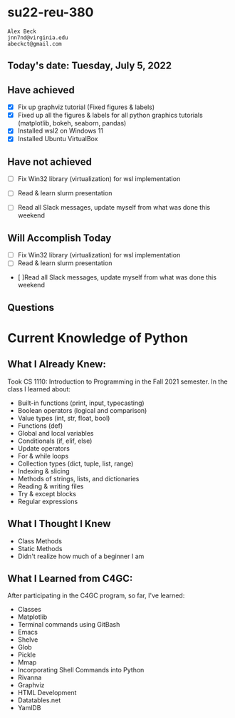# su22-reu-380

```
Alex Beck
jnn7nd@virginia.edu
abeckct@gmail.com
```

## Today's date: Tuesday, July 5, 2022

## Have achieved
- [x] Fix up graphviz tutorial (Fixed figures & labels)
- [x] Fixed up all the figures & labels for all python graphics tutorials 
  (matplotlib, bokeh, seaborn, pandas)
- [x] Installed wsl2 on Windows 11
- [x] Installed Ubuntu VirtualBox

## Have not achieved
- [ ] Fix Win32 library (virtualization) for wsl implementation
- [ ] Read & learn slurm presentation
- [ ] Read all Slack messages, update myself from what was done this weekend


## Will Accomplish Today 
- [ ] Fix Win32 library (virtualization) for wsl implementation
- [ ] Read & learn slurm presentation
- [ ]Read all Slack messages, update myself from what was done this weekend

## Questions


# Current Knowledge of Python

## What I Already Knew:

Took CS 1110: Introduction to Programming in the Fall 2021 semester. In 
the class I learned about: 

* Built-in functions (print, input, typecasting)
* Boolean operators (logical and comparison)
* Value types (int, str, float, bool)
* Functions (def)
* Global and local variables
* Conditionals (if, elif, else)
* Update operators
* For & while loops
* Collection types (dict, tuple, list, range)
* Indexing & slicing
* Methods of strings, lists, and dictionaries
* Reading & writing files
* Try & except blocks
* Regular expressions

## What I Thought I Knew

* Class Methods
* Static Methods
* Didn't realize how much of a beginner I am

## What I Learned from C4GC:

After participating in the C4GC program, so far, I've learned:

* Classes
* Matplotlib
* Terminal commands using GitBash
* Emacs
* Shelve
* Glob
* Pickle
* Mmap
* Incorporating Shell Commands into Python 
* Rivanna
* Graphviz
* HTML Development
* Datatables.net
* YamlDB
